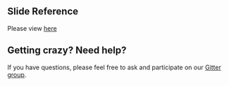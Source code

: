 ## Slide Reference
Please view [here](https://docs.google.com/presentation/d/1901VMP5cIUHjmeAdDATMFgTQ_1l0k0gtV4DdJOfQ0eM/edit?usp=sharing)

## Getting crazy? Need help?
If you have questions, please feel free to ask and participate on our [Gitter group](https://gitter.im/WWCodeManila/Python).

